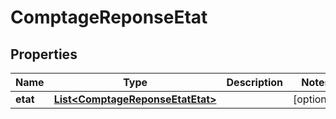 
# ComptageReponseEtat

## Properties
Name | Type | Description | Notes
------------ | ------------- | ------------- | -------------
**etat** | [**List&lt;ComptageReponseEtatEtat&gt;**](ComptageReponseEtatEtat.md) |  |  [optional]



